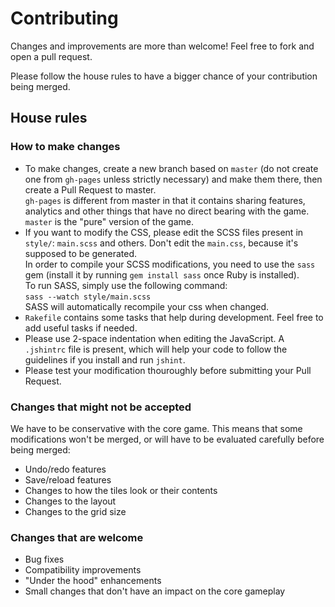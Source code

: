 # Contributing
Changes and improvements are more than welcome! Feel free to fork and open a pull request.

Please follow the house rules to have a bigger chance of your contribution being merged.

## House rules

### How to make changes
 - To make changes, create a new branch based on `master` (do not create one from `gh-pages` unless strictly necessary) and make them there, then create a Pull Request to master.  
 `gh-pages` is different from master in that it contains sharing features, analytics and other things that have no direct bearing with the game. `master` is the "pure" version of the game.
 - If you want to modify the CSS, please edit the SCSS files present in `style/`: `main.scss` and others. Don't edit the `main.css`, because it's supposed to be generated.  
 In order to compile your SCSS modifications, you need to use the `sass` gem (install it by running `gem install sass` once Ruby is installed).  
 To run SASS, simply use the following command:  
 `sass --watch style/main.scss`  
 SASS will automatically recompile your css when changed.
 - `Rakefile` contains some tasks that help during development. Feel free to add useful tasks if needed.
 - Please use 2-space indentation when editing the JavaScript. A `.jshintrc` file is present, which will help your code to follow the guidelines if you install and run `jshint`.
 - Please test your modification thouroughly before submitting your Pull Request.

### Changes that might not be accepted
We have to be conservative with the core game. This means that some modifications won't be merged, or will have to be evaluated carefully before being merged:

 - Undo/redo features
 - Save/reload features
 - Changes to how the tiles look or their contents
 - Changes to the layout
 - Changes to the grid size

### Changes that are welcome
 - Bug fixes 
 - Compatibility improvements
 - "Under the hood" enhancements
 - Small changes that don't have an impact on the core gameplay
